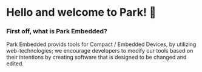# Hello and welcome to Park! 👋

### First off, what is Park Embedded?
Park Embedded provids tools for Compact / Embedded Devices, by utilizing web-technologies; we encourage developers to modify our tools based on their intentions by creating software that is designed to be changed and edited.
